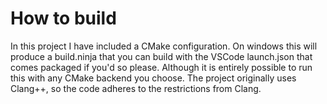 # How to build
In this project I have included a CMake configuration. On windows this will produce a build.ninja that you can build with the VSCode launch.json that comes packaged if you'd so please. Although it is entirely possible to run this with any CMake backend you choose. The project originally uses Clang++, so the code adheres to the restrictions from Clang. 